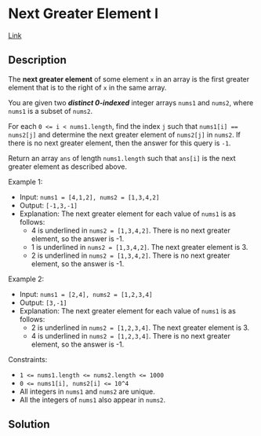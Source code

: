 # Next Greater Element I

[Link](https://leetcode.com/problems/next-greater-element-i/description/)

## Description

The **next greater element** of some element `x` in an array is the first greater element that is to the right of `x` in the same array.

You are given two ***distinct 0-indexed*** integer arrays `nums1` and `nums2`, where `nums1` is a subset of `nums2`.

For each `0 <= i < nums1.length`, find the index `j` such that `nums1[i] == nums2[j]` and determine the next greater element of `nums2[j]` in `nums2`. If there is no next greater element, then the answer for this query is `-1`.

Return an array `ans` of length `nums1.length` such that `ans[i]` is the next greater element as described above.

Example 1:

- Input: `nums1 = [4,1,2], nums2 = [1,3,4,2]`
- Output: `[-1,3,-1]`
- Explanation: The next greater element for each value of `nums1` is as follows:
    - 4 is underlined in `nums2 = [1,3,4,2]`. There is no next greater element, so the answer is -1.
    - 1 is underlined in `nums2 = [1,3,4,2]`. The next greater element is 3.
    - 2 is underlined in `nums2 = [1,3,4,2]`. There is no next greater element, so the answer is -1.

Example 2:

- Input: `nums1 = [2,4], nums2 = [1,2,3,4]`
- Output: `[3,-1]`
- Explanation: The next greater element for each value of `nums1` is as follows:
    - 2 is underlined in `nums2 = [1,2,3,4]`. The next greater element is 3.
    - 4 is underlined in `nums2 = [1,2,3,4]`. There is no next greater element, so the answer is -1.

Constraints:

- `1 <= nums1.length <= nums2.length <= 1000`
- `0 <= nums1[i], nums2[i] <= 10^4`
- All integers in `nums1` and `nums2` are unique.
- All the integers of `nums1` also appear in `nums2`.

## Solution

